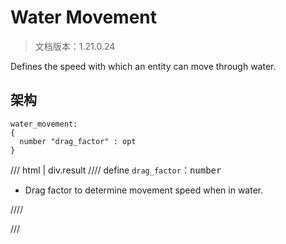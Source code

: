 # Water Movement

> 文档版本：1.21.0.24

Defines the speed with which an entity can move through water.

## 架构

```mcschema
water_movement:
{
  number "drag_factor" : opt
}

```

/// html | div.result
//// define
`drag_factor`：<samp>number</samp>

- Drag factor to determine movement speed when in water.


////


///

